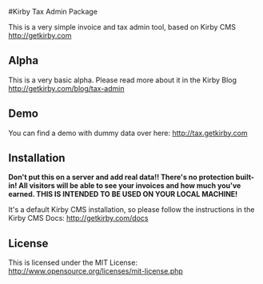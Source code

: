 #Kirby Tax Admin Package

This is a very simple invoice and tax admin tool, based on Kirby CMS <http://getkirby.com>

## Alpha 

This is a very basic alpha. Please read more about it in the Kirby Blog <http://getkirby.com/blog/tax-admin>

## Demo

You can find a demo with dummy data over here: <http://tax.getkirby.com>

## Installation

**Don't put this on a server and add real data!! There's no protection built-in! All visitors will be able to see your invoices and how much you've earned. THIS IS INTENDED TO BE USED ON YOUR LOCAL MACHINE!**

It's a default Kirby CMS installation, so please follow the instructions in the Kirby CMS Docs: <http://getkirby.com/docs> 

## License 

This is licensed under the MIT License: <http://www.opensource.org/licenses/mit-license.php>
